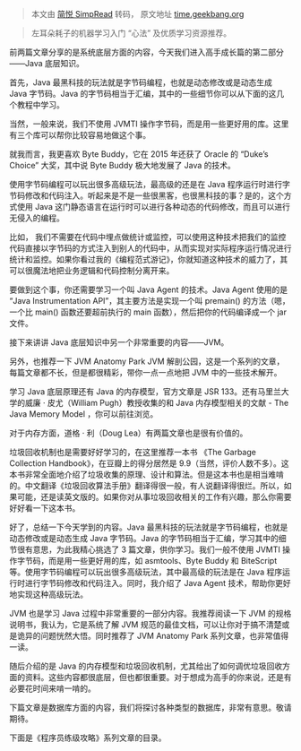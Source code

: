 > 本文由 [简悦 SimpRead](http://ksria.com/simpread/) 转码， 原文地址 [time.geekbang.org](https://time.geekbang.org/column/article/10216)

> 左耳朵耗子的机器学习入门 “心法” 及优质学习资源推荐。

前两篇文章分享的是系统底层方面的内容，今天我们进入高手成长篇的第二部分——Java 底层知识。

首先，Java 最黑科技的玩法就是字节码编程，也就是动态修改或是动态生成 Java 字节码。Java 的字节码相当于汇编，其中的一些细节你可以从下面的这几个教程中学习。

当然，一般来说，我们不使用 JVMTI 操作字节码，而是用一些更好用的库。这里有三个库可以帮你比较容易地做这个事。

就我而言，我更喜欢 Byte Buddy，它在 2015 年还获了 Oracle 的 “Duke’s Choice” 大奖，其中说 Byte Buddy 极大地发展了 Java 的技术。

使用字节码编程可以玩出很多高级玩法，最高级的还是在 Java 程序运行时进行字节码修改和代码注入。听起来是不是一些很黑客，也很黑科技的事？是的，这个方式使用 Java 这门静态语言在运行时可以进行各种动态的代码修改，而且可以进行无侵入的编程。

比如， 我们不需要在代码中埋点做统计或监控，可以使用这种技术把我们的监控代码直接以字节码的方式注入到别人的代码中，从而实现对实际程序运行情况进行统计和监控。如果你看过我的《编程范式游记》，你就知道这种技术的威力了，其可以很魔法地把业务逻辑和代码控制分离开来。

要做到这个事，你还需要学习一个叫 Java Agent 的技术。Java Agent 使用的是 “Java Instrumentation API”，其主要方法是实现一个叫 premain() 的方法（嗯，一个比 main() 函数还要超前执行的 main 函数），然后把你的代码编译成一个 jar 文件。

接下来讲讲 Java 底层知识中另一个非常重要的内容——JVM。

另外，也推荐一下 JVM Anatomy Park JVM 解剖公园，这是一个系列的文章，每篇文章都不长，但是都很精彩，带你一点一点地把 JVM 中的一些技术解开。

学习 Java 底层原理还有 Java 的内存模型，官方文章是 JSR 133。还有马里兰大学的威廉 · 皮尤（William Pugh）教授收集的和 Java 内存模型相关的文献 - The Java Memory Model ，你可以前往浏览。

对于内存方面，道格 · 利（Doug Lea）有两篇文章也是很有价值的。

垃圾回收机制也是需要好好学习的，在这里推荐一本书 《The Garbage Collection Handbook》，在豆瓣上的得分居然是 9.9（当然，评价人数不多）。这本书非常全面地介绍了垃圾收集的原理、设计和算法。但是这本书也是相当难啃的。中文翻译《垃圾回收算法手册》翻译得很一般，有人说翻译得很烂。所以，如果可能，还是读英文版的。如果你对从事垃圾回收相关的工作有兴趣，那么你需要好好看一下这本书。

好了，总结一下今天学到的内容。Java 最黑科技的玩法就是字节码编程，也就是动态修改或是动态生成 Java 字节码。Java 的字节码相当于汇编，学习其中的细节很有意思，为此我精心挑选了 3 篇文章，供你学习。我们一般不使用 JVMTI 操作字节码，而是用一些更好用的库，如 asmtools、Byte Buddy 和 BiteScript 等。使用字节码编程可以玩出很多高级玩法，其中最高级的玩法是在 Java 程序运行时进行字节码修改和代码注入。同时，我介绍了 Java Agent 技术，帮助你更好地实现这种高级玩法。

JVM 也是学习 Java 过程中非常重要的一部分内容。我推荐阅读一下 JVM 的规格说明书，我认为，它是系统了解 JVM 规范的最佳文档，可以让你对于搞不清楚或是诡异的问题恍然大悟。同时推荐了 JVM Anatomy Park 系列文章，也非常值得一读。

随后介绍的是 Java 的内存模型和垃圾回收机制，尤其给出了如何调优垃圾回收方面的资料。这些内容都很底层，但也都很重要。对于想成为高手的你来说，还是有必要花时间来啃一啃的。

下篇文章是数据库方面的内容，我们将探讨各种类型的数据库，非常有意思。敬请期待。

下面是《程序员练级攻略》系列文章的目录。